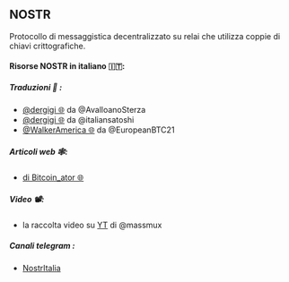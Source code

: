## NOSTR

Protocollo di messaggistica decentralizzato su relai che utilizza coppie di chiavi crittografiche.

#### Risorse NOSTR in italiano 🇮🇹:

##### Traduzioni 📖 :
- [@dergigi 🌐](https://gist.github.com/theRescuer/717295270a35b4641081b6ef2cdf3025) da @AvalloanoSterza
- [@dergigi 🌐](https://btcita.substack.com/p/una-visione-per-un-web-basato-sul) da @italiansatoshi
- [@WalkerAmerica 🌐](https://europeanbitcoiners.com/cose-nostr-e-come-si-usa/) da @EuropeanBTC21

##### Articoli web 🕸️:
- [di Bitcoin_ator 🌐](https://medium.com/@Bitcoin_ator/la-libert%C3%A0-del-valore-313025197cd1)

##### Video 📽️:
- la raccolta video su [YT](https://youtube.com/playlist?list=PLXAdTtNcWrMFrda7EvJOF9uxei3k9WCvC&feature=shared) di @massmux

##### Canali telegram :
- [NostrItalia](https://t.me/NostrItalia)
